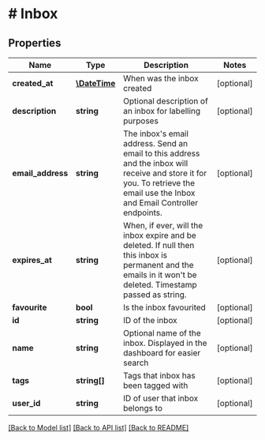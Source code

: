 # # Inbox

## Properties

Name | Type | Description | Notes
------------ | ------------- | ------------- | -------------
**created_at** | [**\DateTime**](\DateTime.md) | When was the inbox created | [optional] 
**description** | **string** | Optional description of an inbox for labelling purposes | [optional] 
**email_address** | **string** | The inbox&#39;s email address. Send an email to this address and the inbox will receive and store it for you. To retrieve the email use the Inbox and Email Controller endpoints. | [optional] 
**expires_at** | **string** | When, if ever, will the inbox expire and be deleted. If null then this inbox is permanent and the emails in it won&#39;t be deleted. Timestamp passed as string. | [optional] 
**favourite** | **bool** | Is the inbox favourited | [optional] 
**id** | **string** | ID of the inbox | [optional] 
**name** | **string** | Optional name of the inbox. Displayed in the dashboard for easier search | [optional] 
**tags** | **string[]** | Tags that inbox has been tagged with | [optional] 
**user_id** | **string** | ID of user that inbox belongs to | [optional] 

[[Back to Model list]](../../README.md#documentation-for-models) [[Back to API list]](../../README.md#documentation-for-api-endpoints) [[Back to README]](../../README.md)


